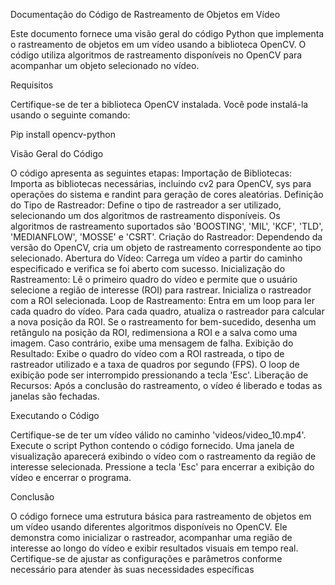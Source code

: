 Documentação do Código de Rastreamento de Objetos em Vídeo


Este documento fornece uma visão geral do código Python que implementa o rastreamento de objetos em um vídeo usando a biblioteca OpenCV. O código utiliza algoritmos de rastreamento disponíveis no OpenCV para acompanhar um objeto selecionado no vídeo.


Requisitos

Certifique-se de ter a biblioteca OpenCV instalada. Você pode instalá-la usando o seguinte comando:

Pip install opencv-python


Visão Geral do Código

O código apresenta as seguintes etapas:
Importação de Bibliotecas: Importa as bibliotecas necessárias, incluindo cv2 para OpenCV, sys para operações do sistema e randint para geração de cores aleatórias.
Definição do Tipo de Rastreador: Define o tipo de rastreador a ser utilizado, selecionando um dos algoritmos de rastreamento disponíveis. Os algoritmos de rastreamento suportados são 'BOOSTING', 'MIL', 'KCF', 'TLD', 'MEDIANFLOW', 'MOSSE' e 'CSRT'.
Criação do Rastreador: Dependendo da versão do OpenCV, cria um objeto de rastreamento correspondente ao tipo selecionado.
Abertura do Vídeo: Carrega um vídeo a partir do caminho especificado e verifica se foi aberto com sucesso.
Inicialização do Rastreamento: Lê o primeiro quadro do vídeo e permite que o usuário selecione a região de interesse (ROI) para rastrear. Inicializa o rastreador com a ROI selecionada.
Loop de Rastreamento: Entra em um loop para ler cada quadro do vídeo. Para cada quadro, atualiza o rastreador para calcular a nova posição da ROI. Se o rastreamento for bem-sucedido, desenha um retângulo na posição da ROI, redimensiona a ROI e a salva como uma imagem. Caso contrário, exibe uma mensagem de falha.
Exibição do Resultado: Exibe o quadro do vídeo com a ROI rastreada, o tipo de rastreador utilizado e a taxa de quadros por segundo (FPS). O loop de exibição pode ser interrompido pressionando a tecla 'Esc'.
Liberação de Recursos: Após a conclusão do rastreamento, o vídeo é liberado e todas as janelas são fechadas.


Executando o Código

Certifique-se de ter um vídeo válido no caminho 'videos/video_10.mp4'.
Execute o script Python contendo o código fornecido.
Uma janela de visualização aparecerá exibindo o vídeo com o rastreamento da região de interesse selecionada.
Pressione a tecla 'Esc' para encerrar a exibição do vídeo e encerrar o programa.


Conclusão

O código fornece uma estrutura básica para rastreamento de objetos em um vídeo usando diferentes algoritmos disponíveis no OpenCV. Ele demonstra como inicializar o rastreador, acompanhar uma região de interesse ao longo do vídeo e exibir resultados visuais em tempo real. Certifique-se de ajustar as configurações e parâmetros conforme necessário para atender às suas necessidades específicas
